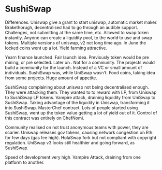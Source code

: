 # SushiSwap
Differences. Uniswap give a grant to start uniswap, automatic market maker. Brakethorugh, decentralised had to go through an audible support. Challenges, not submitting at the same time, etc. Allowed to swap token instantly. Anyone can create a liquidity pool, to the world to use and swap tokens. Multiple versions of uniswap, v2 not long time ago. In June the locked coins went up a lot.
Yield farming attractive.

Yearn finance launched. Fair launch idea. Previously token would be pre mining, or pre selected. Later on . Not for a community. The projects would build a community for the launch. Instead of a VC or small amount of individuals. SushiSwap was, while UniSwap wasn't. Food coins, taking idea from some projects. Huge amount of appetite.

SushiSwap complaining about uniswap not being decentralised enough. They were attacking them. They wanted to to reward with LP, from Uniswap to SushiSwap LP tokens. Vampire attack, draining liquidity from UniSwap to SushiSwap. Taking advantage of the liquidity in Uniswap, transforming it into SushiSwap. MasterChef contract. Lots of people started using SushiSwap, went up the token value getting a lot of yield out of it. Control of this contract was entirely on ChefNomi.

Community realised on not trust anonymous teams with power, they are scarier. Uniswap releases gov tokens, causing network congestion on Eth for few days (gas fee high). HolaSwap fork but not compliant with copyright regulation. UniSwap v3 looks still healthier and going forward, as SushiSwap.

Speed of development very high. Vampire Attack, draining from one platform to another.